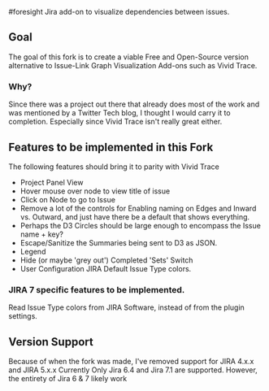 #foresight
Jira add-on to visualize dependencies between issues.


## Goal
The goal of this fork is to create a viable Free and Open-Source version alternative to Issue-Link Graph Visualization Add-ons such as Vivid Trace.

### Why?
Since there was a project out there that already does most of the work and was mentioned by a Twitter Tech blog, I thought I would carry it to completion. Especially since Vivid Trace isn't really great either.

## Features to be implemented in this Fork
The following features should bring it to parity with Vivid Trace
- Project Panel View
- Hover mouse over node to view title of issue
- Click on Node to go to Issue
- Remove a lot of the controls for Enabling naming on Edges and Inward vs. Outward, and just have there be a default that shows everything.
- Perhaps the D3 Circles should be large enough to encompass the Issue name + key?
- Escape/Sanitize the Summaries being sent to D3 as JSON.
- Legend
- Hide (or maybe 'grey out') Completed 'Sets' Switch
- User Configuration JIRA Default Issue Type colors.

### JIRA 7 specific features to be implemented.
Read Issue Type colors from JIRA Software, instead of from the plugin settings.

## Version Support
Because of when the fork was made, I've removed support for JIRA 4.x.x and JIRA 5.x.x
Currently Only Jira 6.4 and Jira 7.1 are supported. However, the entirety of Jira 6 & 7 likely work
